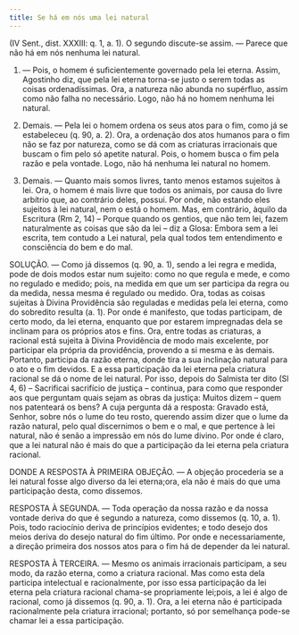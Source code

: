 ```yaml
---
title: Se há em nós uma lei natural
---
```


(IV Sent., dist. XXXIII: q. 1, a. 1).
  O segundo discute-se assim. — Parece que não há em nós nenhuma lei natural.  

1. — Pois, o homem é suficientemente governado pela lei eterna. Assim, Agostinho diz, que pela lei eterna torna-se justo o serem todas as coisas ordenadíssimas. Ora, a natureza não abunda no supérfluo, assim como não falha no necessário. Logo, não há no homem nenhuma lei natural.  

2. Demais. — Pela lei o homem ordena os seus atos para o fim, como já se estabeleceu (q. 90, a. 2). Ora, a ordenação dos atos humanos para o fim não se faz por natureza, como se dá com as criaturas irracionais que buscam o fim pelo só apetite natural. Pois, o homem busca o fim pela razão e pela vontade. Logo, não há nenhuma lei natural no homem.  

3. Demais. — Quanto mais somos livres, tanto menos estamos sujeitos à lei. Ora, o homem é mais livre que todos os animais, por causa do livre arbítrio que, ao contrário deles, possui. Por onde, não estando eles sujeitos à lei natural, nem o está o homem.  Mas, em contrário, àquilo da Escritura (Rm 2, 14) – Porque quando os gentios, que não tem lei, fazem naturalmente as coisas que são da lei – diz a Glosa: Embora sem a lei escrita, tem contudo a Lei natural, pela qual todos tem entendimento e consciência do bem e do mal.  

SOLUÇÃO. — Como já dissemos (q. 90, a. 1), sendo a lei regra e medida, pode de dois modos estar num sujeito: como no que regula e mede, e como no regulado e medido; pois, na medida em que um ser participa da regra ou da medida, nessa mesma é regulado ou medido. Ora, todas as coisas sujeitas à Divina Providência são reguladas e medidas pela lei eterna, como do sobredito resulta (a. 1). Por onde é manifesto, que todas participam, de certo modo, da lei eterna, enquanto que por estarem impregnadas dela se inclinam para os próprios atos e fins. Ora, entre todas as criaturas, a racional está sujeita à Divina Providência de modo mais excelente, por participar ela própria da providência, provendo a si mesma e às demais. Portanto, participa da razão eterna, donde tira a sua inclinação natural para o ato e o fim devidos. E a essa participação da lei eterna pela criatura racional se dá o nome de lei natural. Por isso, depois do Salmista ter dito (Sl 4, 6) – Sacrificai sacrifício de justiça – continua, para como que responder aos que perguntam quais sejam as obras da justiça: Muitos dizem – quem nos patenteará os bens? A cuja pergunta dá a resposta: Gravado está, Senhor, sobre nós o lume do teu rosto, querendo assim dizer que o lume da razão natural, pelo qual discernimos o bem e o mal, e que pertence à lei natural, não é senão a impressão em nós do lume divino. Por onde é claro, que a lei natural não é mais do que a participação da lei eterna pela criatura racional.  

DONDE A RESPOSTA À PRIMEIRA OBJEÇÃO. — A objeção procederia se a lei natural fosse algo diverso da lei eterna;ora, ela não é mais do que uma participação desta, como dissemos.  

RESPOSTA À SEGUNDA. — Toda operação da nossa razão e da nossa vontade deriva do que é segundo a natureza, como dissemos (q. 10, a. 1). Pois, todo raciocínio deriva de princípios evidentes; e todo desejo dos meios deriva do desejo natural do fim último. Por onde e necessariamente, a direção primeira dos nossos atos para o fim há de depender da lei natural.  

RESPOSTA À TERCEIRA. — Mesmo os animais irracionais participam, a seu modo, da razão eterna, como a criatura racional. Mas como esta dela participa intelectual e racionalmente, por isso essa participação da lei eterna pela criatura racional chama-se propriamente lei;pois, a lei é algo de racional, como já dissemos (q. 90, a. 1). Ora, a lei eterna não é participada racionalmente pela criatura irracional; portanto, só por semelhança pode-se chamar lei a essa participação.
